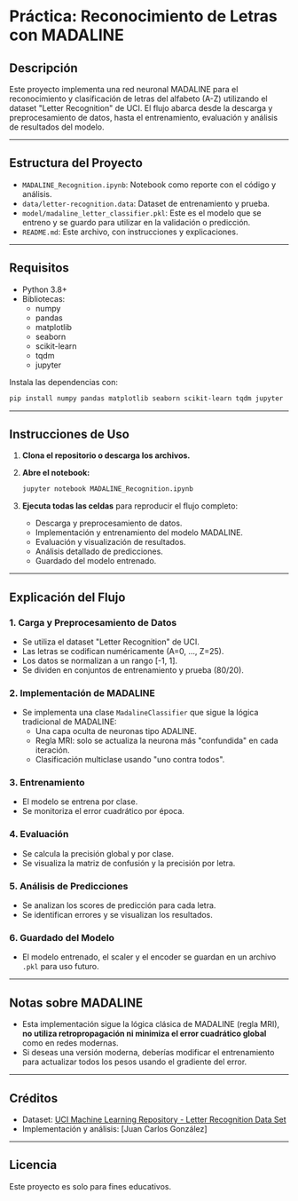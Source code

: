 # Práctica: Reconocimiento de Letras con MADALINE

## Descripción

Este proyecto implementa una red neuronal MADALINE para el reconocimiento y clasificación de letras del alfabeto (A-Z) utilizando el dataset "Letter Recognition" de UCI. El flujo abarca desde la descarga y preprocesamiento de datos, hasta el entrenamiento, evaluación y análisis de resultados del modelo.

---

## Estructura del Proyecto

- `MADALINE_Recognition.ipynb`: Notebook como reporte con el código y análisis.
- `data/letter-recognition.data`: Dataset de entrenamiento y prueba.
- `model/madaline_letter_classifier.pkl`: Este es el modelo que se entreno y se guardo para utilizar en la validación o predicción.
- `README.md`: Este archivo, con instrucciones y explicaciones.

---

## Requisitos

- Python 3.8+
- Bibliotecas:
  - numpy
  - pandas
  - matplotlib
  - seaborn
  - scikit-learn
  - tqdm
  - jupyter

Instala las dependencias con:

```bash
pip install numpy pandas matplotlib seaborn scikit-learn tqdm jupyter
```

---

## Instrucciones de Uso

1. **Clona el repositorio o descarga los archivos.**

2. **Abre el notebook:**
   ```bash
   jupyter notebook MADALINE_Recognition.ipynb
   ```

3. **Ejecuta todas las celdas** para reproducir el flujo completo:
   - Descarga y preprocesamiento de datos.
   - Implementación y entrenamiento del modelo MADALINE.
   - Evaluación y visualización de resultados.
   - Análisis detallado de predicciones.
   - Guardado del modelo entrenado.

---

## Explicación del Flujo

### 1. **Carga y Preprocesamiento de Datos**
- Se utiliza el dataset "Letter Recognition" de UCI.
- Las letras se codifican numéricamente (A=0, ..., Z=25).
- Los datos se normalizan a un rango [-1, 1].
- Se dividen en conjuntos de entrenamiento y prueba (80/20).

### 2. **Implementación de MADALINE**
- Se implementa una clase `MadalineClassifier` que sigue la lógica tradicional de MADALINE:
  - Una capa oculta de neuronas tipo ADALINE.
  - Regla MRI: solo se actualiza la neurona más "confundida" en cada iteración.
  - Clasificación multiclase usando "uno contra todos".

### 3. **Entrenamiento**
- El modelo se entrena por clase.
- Se monitoriza el error cuadrático por época.

### 4. **Evaluación**
- Se calcula la precisión global y por clase.
- Se visualiza la matriz de confusión y la precisión por letra.

### 5. **Análisis de Predicciones**
- Se analizan los scores de predicción para cada letra.
- Se identifican errores y se visualizan los resultados.

### 6. **Guardado del Modelo**
- El modelo entrenado, el scaler y el encoder se guardan en un archivo `.pkl` para uso futuro.

---

## Notas sobre MADALINE

- Esta implementación sigue la lógica clásica de MADALINE (regla MRI), **no utiliza retropropagación ni minimiza el error cuadrático global** como en redes modernas.
- Si deseas una versión moderna, deberías modificar el entrenamiento para actualizar todos los pesos usando el gradiente del error.

---

## Créditos

- Dataset: [UCI Machine Learning Repository - Letter Recognition Data Set](https://archive.ics.uci.edu/ml/datasets/letter+recognition)
- Implementación y análisis: [Juan Carlos González]

---

## Licencia

Este proyecto es solo para fines educativos.